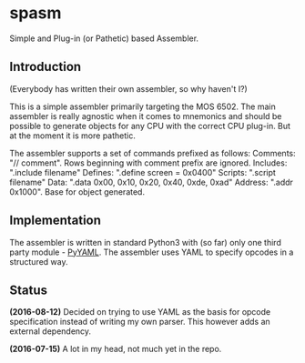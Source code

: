 # spasm #
Simple and Plug-in (or Pathetic) based Assembler.

## Introduction ##
(Everybody has written their own assembler, so why haven't I?)

This is a simple assembler primarily targeting the MOS 6502. The
main assembler is really agnostic when it comes to mnemonics and should
be possible to generate objects for any CPU with the correct CPU
plug-in. But at the moment it is more pathetic.

The assembler supports a set of commands prefixed as follows:
  Comments: "// comment". Rows beginning with comment prefix are ignored.
  Includes: ".include filename"
  Defines:  ".define screen = 0x0400"
  Scripts:  ".script filename"
  Data:     ".data 0x00, 0x10, 0x20, 0x40, 0xde, 0xad"
  Address:  ".addr 0x1000". Base for object generated.


## Implementation ##
The assembler is written in standard Python3 with (so far) only one
third party module - [PyYAML](http://pyyaml.org/). The assembler uses
YAML to specify opcodes in a structured way.


## Status ##

**(2016-08-12)**
Decided on trying to use YAML as the basis for opcode specification
instead of writing my own parser. This however adds an external
dependency.


**(2016-07-15)**
A lot in my head, not much yet in the repo.
